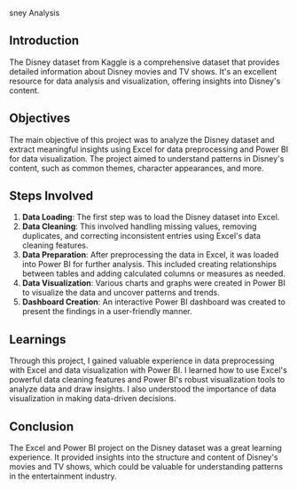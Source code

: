 sney  Analysis

## Introduction

The Disney dataset from Kaggle is a comprehensive dataset that provides detailed information about Disney movies and TV shows. It's an excellent resource for data analysis and visualization, offering insights into Disney's content.

## Objectives

The main objective of this project was to analyze the Disney dataset and extract meaningful insights using Excel for data preprocessing and Power BI for data visualization. The project aimed to understand patterns in Disney's content, such as common themes, character appearances, and more.

## Steps Involved

1. **Data Loading**: The first step was to load the Disney dataset into Excel.
2. **Data Cleaning**: This involved handling missing values, removing duplicates, and correcting inconsistent entries using Excel's data cleaning features.
3. **Data Preparation**: After preprocessing the data in Excel, it was loaded into Power BI for further analysis. This included creating relationships between tables and adding calculated columns or measures as needed.
4. **Data Visualization**: Various charts and graphs were created in Power BI to visualize the data and uncover patterns and trends.
5. **Dashboard Creation**: An interactive Power BI dashboard was created to present the findings in a user-friendly manner.

## Learnings

Through this project, I gained valuable experience in data preprocessing with Excel and data visualization with Power BI. I learned how to use Excel's powerful data cleaning features and Power BI's robust visualization tools to analyze data and draw insights. I also understood the importance of data visualization in making data-driven decisions.

## Conclusion

The Excel and Power BI project on the Disney dataset was a great learning experience. It provided insights into the structure and content of Disney's movies and TV shows, which could be valuable for understanding patterns in the entertainment industry.

